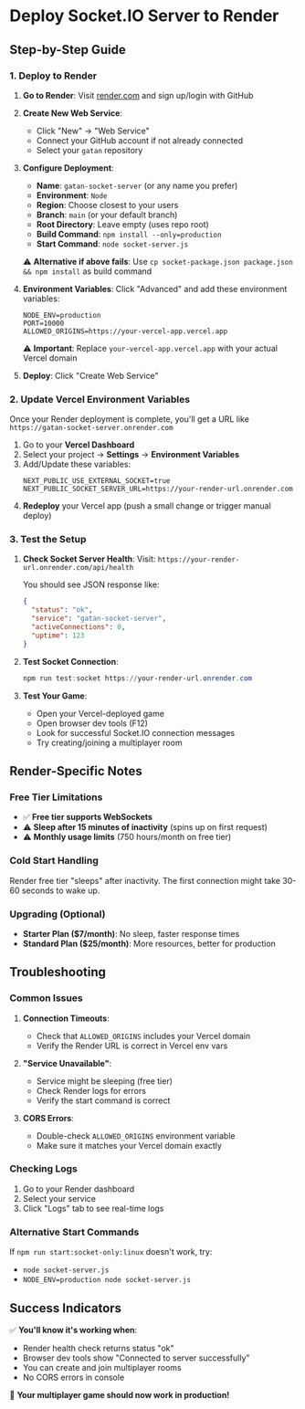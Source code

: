 # Deploy Socket.IO Server to Render

## Step-by-Step Guide

### 1. Deploy to Render

1. **Go to Render**: Visit [render.com](https://render.com) and sign up/login with GitHub

2. **Create New Web Service**:
   - Click "New" → "Web Service"
   - Connect your GitHub account if not already connected
   - Select your `gatan` repository

3. **Configure Deployment**:
   - **Name**: `gatan-socket-server` (or any name you prefer)
   - **Environment**: `Node`
   - **Region**: Choose closest to your users
   - **Branch**: `main` (or your default branch)
   - **Root Directory**: Leave empty (uses repo root)
   - **Build Command**: `npm install --only=production`
   - **Start Command**: `node socket-server.js`
   
   ⚠️ **Alternative if above fails**: Use `cp socket-package.json package.json && npm install` as build command

4. **Environment Variables**:
   Click "Advanced" and add these environment variables:
   ```
   NODE_ENV=production
   PORT=10000
   ALLOWED_ORIGINS=https://your-vercel-app.vercel.app
   ```
   ⚠️ **Important**: Replace `your-vercel-app.vercel.app` with your actual Vercel domain

5. **Deploy**: Click "Create Web Service"

### 2. Update Vercel Environment Variables

Once your Render deployment is complete, you'll get a URL like `https://gatan-socket-server.onrender.com`

1. Go to your **Vercel Dashboard**
2. Select your project → **Settings** → **Environment Variables**
3. Add/Update these variables:
   ```
   NEXT_PUBLIC_USE_EXTERNAL_SOCKET=true
   NEXT_PUBLIC_SOCKET_SERVER_URL=https://your-render-url.onrender.com
   ```
4. **Redeploy** your Vercel app (push a small change or trigger manual deploy)

### 3. Test the Setup

1. **Check Socket Server Health**:
   Visit: `https://your-render-url.onrender.com/api/health`
   
   You should see JSON response like:
   ```json
   {
     "status": "ok",
     "service": "gatan-socket-server",
     "activeConnections": 0,
     "uptime": 123
   }
   ```

2. **Test Socket Connection**:
   ```powershell
   npm run test:socket https://your-render-url.onrender.com
   ```

3. **Test Your Game**:
   - Open your Vercel-deployed game
   - Open browser dev tools (F12)
   - Look for successful Socket.IO connection messages
   - Try creating/joining a multiplayer room

## Render-Specific Notes

### Free Tier Limitations
- ✅ **Free tier supports WebSockets**
- ⚠️ **Sleep after 15 minutes of inactivity** (spins up on first request)
- ⚠️ **Monthly usage limits** (750 hours/month on free tier)

### Cold Start Handling
Render free tier "sleeps" after inactivity. The first connection might take 30-60 seconds to wake up.

### Upgrading (Optional)
- **Starter Plan ($7/month)**: No sleep, faster response times
- **Standard Plan ($25/month)**: More resources, better for production

## Troubleshooting

### Common Issues

1. **Connection Timeouts**:
   - Check that `ALLOWED_ORIGINS` includes your Vercel domain
   - Verify the Render URL is correct in Vercel env vars

2. **"Service Unavailable"**:
   - Service might be sleeping (free tier)
   - Check Render logs for errors
   - Verify the start command is correct

3. **CORS Errors**:
   - Double-check `ALLOWED_ORIGINS` environment variable
   - Make sure it matches your Vercel domain exactly

### Checking Logs
1. Go to your Render dashboard
2. Select your service
3. Click "Logs" tab to see real-time logs

### Alternative Start Commands
If `npm run start:socket-only:linux` doesn't work, try:
- `node socket-server.js`
- `NODE_ENV=production node socket-server.js`

## Success Indicators

✅ **You'll know it's working when**:
- Render health check returns status "ok"
- Browser dev tools show "Connected to server successfully"
- You can create and join multiplayer rooms
- No CORS errors in console

🎉 **Your multiplayer game should now work in production!**
